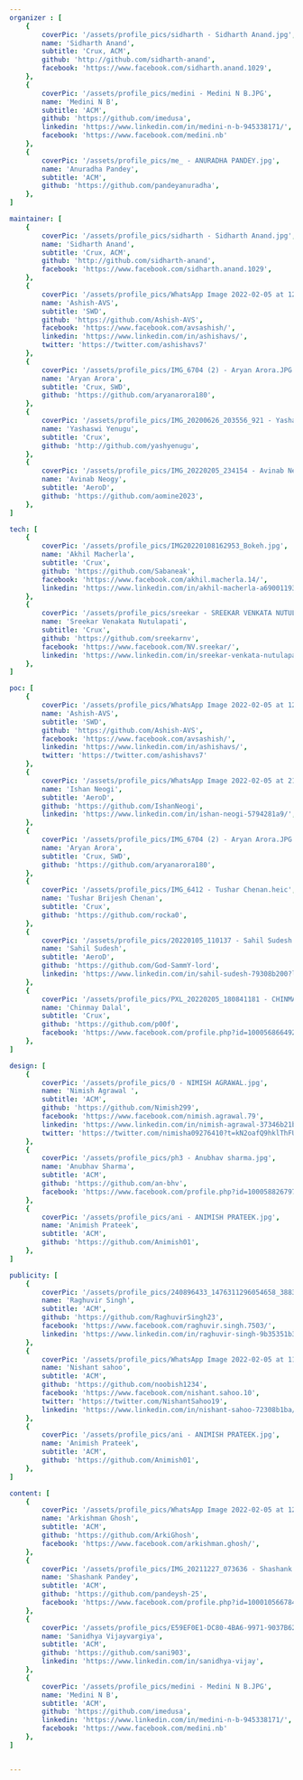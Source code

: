 ```yaml
---	
organizer : [
	{
		coverPic: '/assets/profile_pics/sidharth - Sidharth Anand.jpg',
		name: 'Sidharth Anand',
		subtitle: 'Crux, ACM',
		github: 'http://github.com/sidharth-anand',
		facebook: 'https://www.facebook.com/sidharth.anand.1029',
	},
	{
		coverPic: '/assets/profile_pics/medini - Medini N B.JPG',
		name: 'Medini N B',
		subtitle: 'ACM',
		github: 'https://github.com/imedusa',
		linkedin: 'https://www.linkedin.com/in/medini-n-b-945338171/',
		facebook: 'https://www.facebook.com/medini.nb'
	},
	{
		coverPic: '/assets/profile_pics/me_ - ANURADHA PANDEY.jpg',
		name: 'Anuradha Pandey',
		subtitle: 'ACM',
		github: 'https://github.com/pandeyanuradha',
	},
]

maintainer: [
	{
		coverPic: '/assets/profile_pics/sidharth - Sidharth Anand.jpg',
		name: 'Sidharth Anand',
		subtitle: 'Crux, ACM',
		github: 'http://github.com/sidharth-anand',
		facebook: 'https://www.facebook.com/sidharth.anand.1029',
	},
	{
		coverPic: '/assets/profile_pics/WhatsApp Image 2022-02-05 at 12.26.28 PM - ASHISH AVS.jpeg',
		name: 'Ashish-AVS',
		subtitle: 'SWD',
		github: 'https://github.com/Ashish-AVS',
		facebook: 'https://www.facebook.com/avsashish/',
		linkedin: 'https://www.linkedin.com/in/ashishavs/',
		twitter: 'https://twitter.com/ashishavs7'
	},
	{
		coverPic: '/assets/profile_pics/IMG_6704 (2) - Aryan Arora.JPG',
		name: 'Aryan Arora',
		subtitle: 'Crux, SWD',
		github: 'https://github.com/aryanarora180',
	},
	{
		coverPic: '/assets/profile_pics/IMG_20200626_203556_921 - Yashaswi Yenugu.jpg',
		name: 'Yashaswi Yenugu',
		subtitle: 'Crux',
		github: 'http://github.com/yashyenugu',
	},
	{
		coverPic: '/assets/profile_pics/IMG_20220205_234154 - Avinab Neogy.jpg',
		name: 'Avinab Neogy',
		subtitle: 'AeroD',
		github: 'https://github.com/aomine2023',
	},
]

tech: [
	{
		coverPic: '/assets/profile_pics/IMG20220108162953_Bokeh.jpg',
		name: 'Akhil Macherla',
		subtitle: 'Crux',
		github: 'https://github.com/Sabaneak',
		facebook: 'https://www.facebook.com/akhil.macherla.14/',
		linkedin: 'https://www.linkedin.com/in/akhil-macherla-a69001193/'
	},
	{
		coverPic: '/assets/profile_pics/sreekar - SREEKAR VENKATA NUTULAPATI.jpg',
		name: 'Sreekar Venakata Nutulapati',
		subtitle: 'Crux',
		github: 'https://github.com/sreekarnv',
		facebook: 'https://www.facebook.com/NV.sreekar/',
		linkedin: 'https://www.linkedin.com/in/sreekar-venkata-nutulapati-63672120a/'
	},
]

poc: [
	{
		coverPic: '/assets/profile_pics/WhatsApp Image 2022-02-05 at 12.26.28 PM - ASHISH AVS.jpeg',
		name: 'Ashish-AVS',
		subtitle: 'SWD',
		github: 'https://github.com/Ashish-AVS',
		facebook: 'https://www.facebook.com/avsashish/',
		linkedin: 'https://www.linkedin.com/in/ashishavs/',
		twitter: 'https://twitter.com/ashishavs7'
	},
	{
		coverPic: '/assets/profile_pics/WhatsApp Image 2022-02-05 at 21.15.15 - Ishan Neogi.jpeg',
		name: 'Ishan Neogi',
		subtitle: 'AeroD',
		github: 'https://github.com/IshanNeogi',
		linkedin: 'https://www.linkedin.com/in/ishan-neogi-5794281a9/',
	},
	{
		coverPic: '/assets/profile_pics/IMG_6704 (2) - Aryan Arora.JPG',
		name: 'Aryan Arora',
		subtitle: 'Crux, SWD',
		github: 'https://github.com/aryanarora180',
	},
	{
		coverPic: '/assets/profile_pics/IMG_6412 - Tushar Chenan.heic',
		name: 'Tushar Brijesh Chenan',
		subtitle: 'Crux',
		github: 'https://github.com/rocka0',
	},
	{
		coverPic: '/assets/profile_pics/20220105_110137 - Sahil Sudesh.jpg',
		name: 'Sahil Sudesh',
		subtitle: 'AeroD',
		github: 'https://github.com/God-SammY-lord',
		linkedin: 'https://www.linkedin.com/in/sahil-sudesh-79308b200?lipi=urn%3Ali%3Apage%3Ad_flagship3_profile_view_base_contact_details%3BytQR6QtbTei1DP8FrcuUVA%3D%3D',
	},
	{
		coverPic: '/assets/profile_pics/PXL_20220205_180841181 - CHINMAY S DALAL.jpg',
		name: 'Chinmay Dalal',
		subtitle: 'Crux',
		github: 'https://github.com/p00f',
		facebook: 'https://www.facebook.com/profile.php?id=100056866492906'
	},
]

design: [
	{
		coverPic: '/assets/profile_pics/0 - NIMISH AGRAWAL.jpg',
		name: 'Nimish Agrawal ',
		subtitle: 'ACM',
		github: 'https://github.com/Nimish299',
		facebook: 'https://www.facebook.com/nimish.agrawal.79',
		linkedin: 'https://www.linkedin.com/in/nimish-agrawal-37346b21b',
		twitter: 'https://twitter.com/nimisha09276410?t=kN2oafQ9hklThFUM_PQrCA&s=09'
	},
	{
		coverPic: '/assets/profile_pics/ph3 - Anubhav sharma.jpg',
		name: 'Anubhav Sharma',
		subtitle: 'ACM',
		github: 'https://github.com/an-bhv',
		facebook: 'https://www.facebook.com/profile.php?id=100058826797532',
	},
	{
		coverPic: '/assets/profile_pics/ani - ANIMISH PRATEEK.jpg',
		name: 'Animish Prateek',
		subtitle: 'ACM',
		github: 'https://github.com/Animish01',
	},
]

publicity: [
	{
		coverPic: '/assets/profile_pics/240896433_1476311296054658_3883120132823559364_n - RAGHUVIR SINGH.jpg',
		name: 'Raghuvir Singh',
		subtitle: 'ACM',
		github: 'https://github.com/RaghuvirSingh23',
		facebook: 'https://www.facebook.com/raghuvir.singh.7503/',
		linkedin: 'https://www.linkedin.com/in/raghuvir-singh-9b35351b3/',
	},
	{
		coverPic: '/assets/profile_pics/WhatsApp Image 2022-02-05 at 11.58.01 PM - NISHANT SAHOO.jpeg',
		name: 'Nishant sahoo',
		subtitle: 'ACM',
		github: 'https://github.com/noobish1234',
		facebook: 'https://www.facebook.com/nishant.sahoo.10',
		twitter: 'https://twitter.com/NishantSahoo19',
		linkedin: 'https://www.linkedin.com/in/nishant-sahoo-72308b1ba/'
	},
	{
		coverPic: '/assets/profile_pics/ani - ANIMISH PRATEEK.jpg',
		name: 'Animish Prateek',
		subtitle: 'ACM',
		github: 'https://github.com/Animish01',
	},
]

content: [
	{
		coverPic: '/assets/profile_pics/WhatsApp Image 2022-02-05 at 12.02.53 PM - ARKISHMAN GHOSH.jpeg',
		name: 'Arkishman Ghosh',
		subtitle: 'ACM',
		github: 'https://github.com/ArkiGhosh',
		facebook: 'https://www.facebook.com/arkishman.ghosh/',
	},
	{
		coverPic: '/assets/profile_pics/IMG_20211227_073636 - Shashank Pandey.jpg',
		name: 'Shashank Pandey',
		subtitle: 'ACM',
		github: 'https://github.com/pandeysh-25',
		facebook: 'https://www.facebook.com/profile.php?id=100010566784617',
	},
	{
		coverPic: '/assets/profile_pics/E59EF0E1-DC80-4BA6-9971-9037B62561D0 - Sanidhya Vijayvargiya.jpeg',
		name: 'Sanidhya Vijayvargiya',
		subtitle: 'ACM',
		github: 'https://github.com/sani903',
		linkedin: 'https://www.linkedin.com/in/sanidhya-vijay',
	},
	{
		coverPic: '/assets/profile_pics/medini - Medini N B.JPG',
		name: 'Medini N B',
		subtitle: 'ACM',
		github: 'https://github.com/imedusa',
		linkedin: 'https://www.linkedin.com/in/medini-n-b-945338171/',
		facebook: 'https://www.facebook.com/medini.nb'
	},
]


---
```

